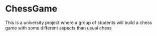 # ChessGame
This is a university project where a group of students will build a chess game with some different aspects than usual chess
